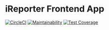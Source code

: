 # iReporter Frontend App

[![CircleCI](https://circleci.com/gh/devdbrandy/ireporter-frontend.svg?style=svg)](https://circleci.com/gh/devdbrandy/ireporter-frontend) [![Maintainability](https://api.codeclimate.com/v1/badges/4ea779147d454d8fa543/maintainability)](https://codeclimate.com/github/devdbrandy/ireporter-frontend/maintainability) [![Test Coverage](https://api.codeclimate.com/v1/badges/4ea779147d454d8fa543/test_coverage)](https://codeclimate.com/github/devdbrandy/ireporter-frontend/test_coverage)
